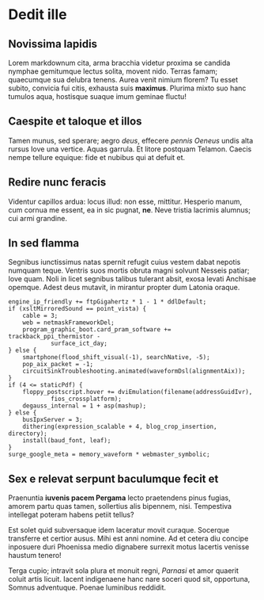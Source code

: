 # Dedit ille

## Novissima lapidis

Lorem markdownum cita, arma bracchia videtur proxima se candida nymphae
gemitumque lectus solita, movent nido. Terras famam; quaecumque sua delubra
tenens. Aurea venit nimium florem? Tu esset subito, convicia fui citis, exhausta
suis **maximus**. Plurima mixto suo hanc tumulos aqua, hostisque suaque imum
geminae fluctu!

## Caespite et taloque et illos

Tamen munus, sed sperare; aegro *deus*, effecere *pennis Oeneus* undis alta
rursus Iove una vertice. Aquas garrula. Et litore postquam Telamon. Caecis nempe
tellure equique: fide et nubibus qui at defuit et.

## Redire nunc feracis

Videntur capillos ardua: locus illud: non esse, mittitur. Hesperio manum, cum
cornua me essent, ea in sic pugnat, **ne**. Neve tristia lacrimis alumnus; cui
armi grandine.

## In sed flamma

Segnibus iunctissimus natas spernit refugit cuius vestem dabat nepotis numquam
teque. Ventris suos mortis obruta magni solvunt Nesseis patiar; Iove quam. Noli
in licet segnibus talibus tulerant absit, exosa levati Anchisae opemque. Adest
deus mutavit, in mirantur propter dum Latonia oraque.

```
engine_ip_friendly += ftpGigahertz * 1 - 1 * ddlDefault;
if (xsltMirroredSound == point_vista) {
    cable = 3;
    web = netmaskFrameworkDel;
    program_graphic_boot.card_pram_software += trackback_ppi_thermistor -
            surface_ict_day;
} else {
    smartphone(flood_shift_visual(-1), searchNative, -5);
    pop_aix_packet = -1;
    circuitSinkTroubleshooting.animated(waveformDsl(alignmentAix));
}
if (4 <= staticPdf) {
    floppy_postscript.hover += dviEmulation(filename(addressGuidIvr),
            fios_crossplatform);
    degauss_internal = 1 + asp(mashup);
} else {
    busIpxServer = 3;
    dithering(expression_scalable + 4, blog_crop_insertion, directory);
    install(baud_font, leaf);
}
surge_google_meta = memory_waveform * webmaster_symbolic;
```

## Sex e relevat serpunt baculumque fecit et

Praenuntia **iuvenis pacem Pergama** lecto praetendens pinus fugias, amorem
partu quas tamen, sollertius alis bipennem, nisi. Tempestiva intellegat poteram
habens petiit tellus?

Est solet quid subversaque idem laceratur movit curaque. Socerque transferre et
certior ausus. Mihi est anni nomine. Ad et cetera diu concipe inposuere duri
Phoenissa medio dignabere surrexit motus lacertis venisse haustum tenero!

Terga cupio; intravit sola plura et monuit regni, *Parnasi* et amor quaerit
coluit artis licuit. Iacent indigenaene hanc nare soceri quod sit, opportuna,
Somnus adventuque. Poenae luminibus reddidit.
